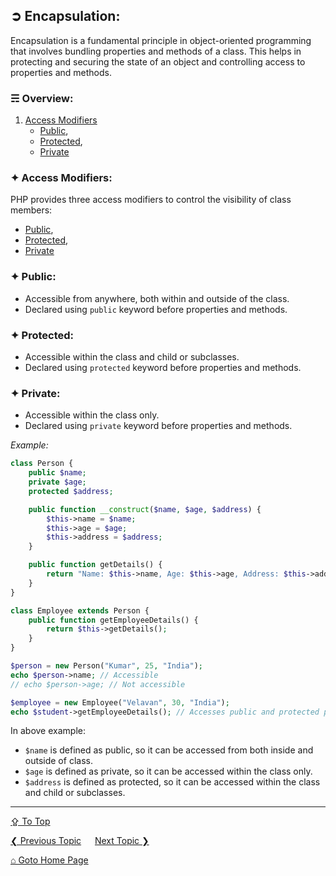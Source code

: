 ## &#10162; Encapsulation:
Encapsulation is a fundamental principle in object-oriented programming that involves bundling properties and methods of a class. This helps in protecting and securing the state of an object and controlling access to properties and methods.

### &#9780; Overview:
1. [Access Modifiers](#-access-modifiers)
	- [Public](#-public),
	- [Protected](#-protected),
	- [Private](#-private)

### &#10022; Access Modifiers:
PHP provides three access modifiers to control the visibility of class members:
- [Public](#-public),
- [Protected](#-protected),
- [Private](#-private)

### &#10022; Public:
   - Accessible from anywhere, both within and outside of the class.
   - Declared using `public` keyword before properties and methods.

### &#10022; Protected:
   - Accessible within the class and child or subclasses.
   - Declared using `protected` keyword before properties and methods.

### &#10022; Private:
   - Accessible within the class only.
   - Declared using `private` keyword before properties and methods.

*Example:*
```php
class Person {
    public $name;
    private $age;
    protected $address;

    public function __construct($name, $age, $address) {
        $this->name = $name;
        $this->age = $age;
        $this->address = $address;
    }

    public function getDetails() {
        return "Name: $this->name, Age: $this->age, Address: $this->address";
    }
}

class Employee extends Person {
    public function getEmployeeDetails() {
        return $this->getDetails();
    }
}

$person = new Person("Kumar", 25, "India");
echo $person->name; // Accessible
// echo $person->age; // Not accessible

$employee = new Employee("Velavan", 30, "India");
echo $student->getEmployeeDetails(); // Accesses public and protected properties
```

In above example:
- `$name` is defined as public, so it can be accessed from both inside and outside of class.
- `$age` is defined as private, so it can be accessed within the class only.
- `$address` is defined as protected, so it can be accessed within the class and child or subclasses.

---
[&#8682; To Top](#-encapsulation)

[&#10094; Previous Topic](./polymorphism.md) &emsp; [Next Topic &#10095;](./abstraction.md)

[&#8962; Goto Home Page](../README.md)